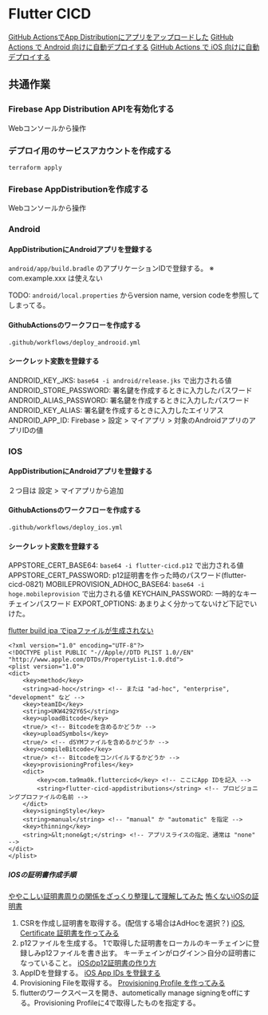 # Flutter CICD

[GitHub ActionsでApp Distributionにアプリをアップロードした](https://zenn.dev/shima999ba/articles/ae1fc477744e2a)
[GitHub Actions で Android 向けに自動デプロイする](https://zenn.dev/pressedkonbu/articles/github-actions-for-android)
[GitHub Actions で iOS 向けに自動デプロイする](https://zenn.dev/pressedkonbu/articles/254ca2fc3cd1ab)

## 共通作業

### Firebase App Distribution APIを有効化する

Webコンソールから操作

### デプロイ用のサービスアカウントを作成する

```
terraform apply
```

### Firebase AppDistributionを作成する

Webコンソールから操作

### Android

#### AppDistributionにAndroidアプリを登録する

`android/app/build.bradle` のアプリケーションIDで登録する。
※ com.example.xxx は使えない

TODO: `android/local.properties` からversion name, version codeを参照してしまってる。

#### GithubActionsのワークフローを作成する

`.github/workflows/deploy_androoid.yml`

#### シークレット変数を登録する

ANDROID_KEY_JKS: `base64 -i android/release.jks` で出力される値
ANDROID_STORE_PASSWORD: 署名鍵を作成するときに入力したパスワード
ANDROID_ALIAS_PASSWORD: 署名鍵を作成するときに入力したパスワード
ANDROID_KEY_ALIAS: 署名鍵を作成するときに入力したエイリアス
ANDROID_APP_ID: Firebase > 設定 > マイアプリ > 対象のAndroidアプリのアプリIDの値

### IOS

#### AppDistributionにAndroidアプリを登録する

２つ目は 設定 > マイアプリから追加

#### GithubActionsのワークフローを作成する

`.github/workflows/deploy_ios.yml`

#### シークレット変数を登録する


APPSTORE_CERT_BASE64: `base64 -i flutter-cicd.p12` で出力される値
APPSTORE_CERT_PASSWORD: p12証明書を作った時のパスワード(flutter-cicd-0821)
MOBILEPROVISION_ADHOC_BASE64: `base64 -i hoge.mobileprovision` で出力される値
KEYCHAIN_PASSWORD: 一時的なキーチェインパスワード
EXPORT_OPTIONS: あまりよく分かってないけど下記でいけた。

[flutter build ipa でipaファイルが生成されない](https://zenn.dev/tsukatsuka1783/articles/flutter_build_ipa)
```
<?xml version="1.0" encoding="UTF-8"?>
<!DOCTYPE plist PUBLIC "-//Apple//DTD PLIST 1.0//EN" "http://www.apple.com/DTDs/PropertyList-1.0.dtd">
<plist version="1.0">
<dict>
    <key>method</key>
    <string>ad-hoc</string> <!-- または "ad-hoc", "enterprise", "development" など -->
    <key>teamID</key>
    <string>UKW4292Y6S</string>
    <key>uploadBitcode</key>
    <true/> <!-- Bitcodeを含めるかどうか -->
    <key>uploadSymbols</key>
    <true/> <!-- dSYMファイルを含めるかどうか -->
    <key>compileBitcode</key>
    <true/> <!-- Bitcodeをコンパイルするかどうか -->
    <key>provisioningProfiles</key>
    <dict>
        <key>com.ta9ma0k.fluttercicd</key> <!-- ここにApp IDを記入 -->
        <string>flutter-cicd-appdistributions</string> <!-- プロビジョニングプロファイルの名前 -->
    </dict>
    <key>signingStyle</key>
    <string>manual</string> <!-- "manual" か "automatic" を指定 -->
    <key>thinning</key>
    <string>&lt;none&gt;</string> <!-- アプリスライスの指定、通常は "none" -->
</dict>
</plist>
```

##### IOSの証明書作成手順

[ややこしい証明書周りの関係をざっくり整理して理解してみた](https://zenn.dev/ncdc/articles/apple_delevoler)
[怖くないiOSの証明書](https://qiita.com/bl-lia/items/c6ec88020d526cdb454c)

1. CSRを作成し証明書を取得する。(配信する場合はAdHocを選択？)
   [iOS, Certificate 証明書を作ってみる](https://i-app-tec.com/ios/apply-application.html)
2. p12ファイルを生成する。
   1で取得した証明書をローカルのキーチェインに登録しみp12ファイルを書き出す。
   キーチェインがログイン＞自分の証明書になっていること。
   [iOSのp12証明書の作り方](https://faq.growthbeat.com/article/178-ios-p12)
3. AppIDを登録する。
   [iOS App IDs を登録する](https://i-app-tec.com/ios/ios-app-ids.html)
4. Provisioning Fileを取得する。
   [Provisioning Profile を作ってみる](https://i-app-tec.com/ios/provisioning-profile.html)
5. flutterのワークスペースを開き、autometically manage signingをoffにする。Provisioning Profileに4で取得したものを指定する。

